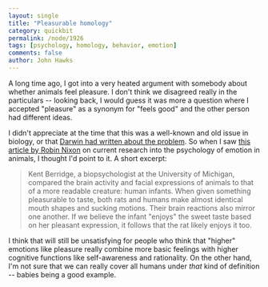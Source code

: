 ```yaml
---
layout: single 
title: "Pleasurable homology" 
category: quickbit
permalink: /node/1926
tags: [psychology, homology, behavior, emotion] 
comments: false 
author: John Hawks 
---
```



A long time ago, I got into a very heated argument with somebody about whether animals feel pleasure. I don't think we disagreed really in the particulars -- looking back, I would guess it was more a question where I accepted "pleasure" as a synonym for "feels good" and the other person had different ideas. 

I didn't appreciate at the time that this was a well-known and old issue in biology, or that <a href="http://johnhawks.net/weblog/topics/history/darwin/darwin-expression-emotion-blind-athletes-2009.html">Darwin had written about the problem</a>. So when I saw <a href="http://www.msnbc.msn.com/id/29878301/">this article by Robin Nixon</a> on current research into the psychology of emotion in animals, I thought I'd point to it. A short excerpt: 

<blockquote>Kent Berridge, a biopsychologist at the University of Michigan, compared the brain activity and facial expressions of animals to that of a more readable creature: human infants. When given something pleasurable to taste, both rats and humans make almost identical mouth shapes and sucking motions. Their brain reactions also mirror one another. If we believe the infant "enjoys" the sweet taste based on her pleasant expression, it follows that the rat likely enjoys it too.</blockquote>

I think that will still be unsatisfying for people who think that "higher" emotions like pleasure really combine more basic feelings with higher cognitive functions like self-awareness and rationality. On the other hand, I'm not sure that we can really cover all humans under <i>that</i> kind of definition -- babies being a good example. 




